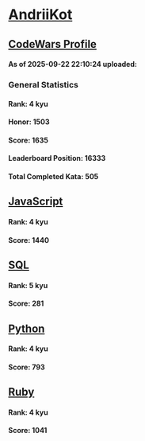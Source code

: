 # [AndriiKot](https://www.codewars.com/users/AndriiKot)

## [CodeWars Profile](https://www.codewars.com/users/AndriiKot)

#### As of 2025-09-22 22:10:24 uploaded:

### General Statistics

#### Rank: 4 kyu

#### Honor: 1503

#### Score: 1635

#### Leaderboard Position: 16333

#### Total Completed Kata: 505



## [JavaScript](https://github.com/AndriiKot/JavaScript__CodeWars)

#### Rank: 4 kyu

#### Score: 1440


## [SQL](https://github.com/AndriiKot/SQL__CodeWars)

#### Rank: 5 kyu

#### Score: 281


## [Python](https://github.com/AndriiKot/Python__CodeWars)

#### Rank: 4 kyu

#### Score: 793


## [Ruby](https://github.com/AndriiKot/Ruby__CodeWars)

#### Rank: 4 kyu

#### Score: 1041


